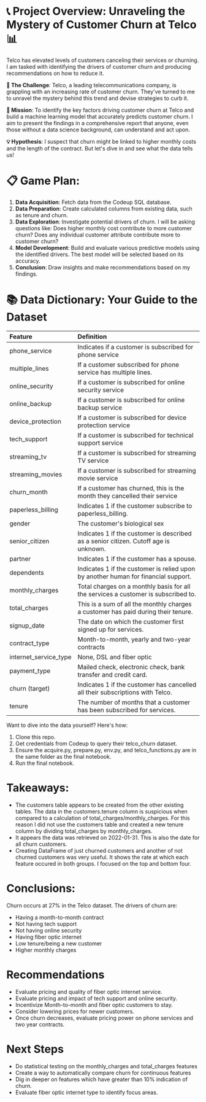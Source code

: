 # 📞 Project Overview: Unraveling the Mystery of Customer Churn at Telco 📊

Telco has elevated levels of customers canceling their services or churning. I am tasked with identifying the drivers of customer churn and producing recommendations on how to reduce it. 

**🚀 The Challenge**: Telco, a leading telecommunications company, is grappling with an increasing rate of customer churn. They've turned to me to unravel the mystery behind this trend and devise strategies to curb it. 

**🎯 Mission**: To identify the key factors driving customer churn at Telco and build a machine learning model that accurately predicts customer churn. I aim to present the findings in a comprehensive report that anyone, even those without a data science background, can understand and act upon.

**💡 Hypothesis**: I suspect that churn might be linked to higher monthly costs and the length of the contract. But let's dive in and see what the data tells us!

# 📋 Game Plan:

1. **Data Acquisition**: Fetch data from the Codeup SQL database.
2. **Data Preparation**: Create calculated columns from existing data, such as tenure and churn.
3. **Data Exploration**: Investigate potential drivers of churn. I will be asking questions like: Does higher monthly cost contribute to more customer churn? Does any individual customer attribute contribute more to customer churn?
4. **Model Development**: Build and evaluate various predictive models using the identified drivers. The best model will be selected based on its accuracy.
5. **Conclusion**: Draw insights and make recommendations based on my findings.

# 📚 Data Dictionary: Your Guide to the Dataset

| Feature |	Definition |
|:--------|:-----------|
|phone_service| Indicates if a customer is subscribed for phone service |
|multiple_lines| If a customer subscribed for phone service has multiple lines.|
|online_security| If a customer is subscribed for online security service |
|online_backup|  If a customer is subscribed for online backup service |
|device_protection|  If a customer is subscribed for device protection service |
|tech_support|  If a customer is subscribed for technical support service |
|streaming_tv|  If a customer is subscribed for streaming TV service |
|streaming_movies|  If a customer is subscribed for streaming movie service |
|churn_month|  If a customer has churned, this is the month they cancelled their service |
|paperless_billing| Indicates 1 if the customer subscribe to paperless_billing. |
|gender| The customer's biological sex |
|senior_citizen| Indicates 1 if the customer is described as a senior citizen. Cutoff age is unknown. |
|partner| Indicates 1 if the customer has a spouse. |
|dependents| Indicates 1 if the customer is relied upon by another human for financial support. |
|monthly_charges| Total charges on a monthly basis for all the services a customer is subscribed to.|
|total_charges| This is a sum of all the monthly charges a customer has paid during their tenure.|
|signup_date| The date on which the customer first signed up for services. |
|contract_type| Month-to-month, yearly and two-year contracts|
|internet_service_type| None, DSL and fiber optic |
|payment_type| Mailed check, electronic check, bank transfer and credit card. |
|churn (target)| Indicates 1 if the customer has cancelled all their subscriptions with Telco. |
|tenure| The number of months that a customer has been subscribed for services. |


Want to dive into the data yourself? Here's how:

1. Clone this repo.
2. Get credentials from Codeup to query their telco_churn dataset.
3. Ensure the acquire.py, prepare.py, env.py, and telco_functions.py are in the same folder as the final notebook.
4. Run the final notebook.

# Takeaways:

- The customers table appears to be created from the other existing tables. The data in the customers.tenure column is suspicious when compared to a calculation of total_charges/monthly_charges. For this reason I did not use the customers table and created a new tenure column by dividing total_charges by monthly_charges.
- It appears the data was retrieved on 2022-01-31. This is also the date for all churn customers.
- Creating DataFrame of just churned customers and another of not churned customers was very useful. It shows the rate at which each feature occured in both groups. I focused on the top and bottom four.

# Conclusions:

Churn occurs at 27% in the Telco dataset. The drivers of churn are: 
- Having a month-to-month contract
- Not having tech support
- Not having online security
- Having fiber optic internet
- Low tenure/being a new customer
- Higher monthly charges

# Recommendations

- Evaluate pricing and quality of fiber optic internet service.
- Evaluate pricing and impact of tech support and online security.
- Incentivize Month-to-month and fiber optic customers to stay.
- Consider lowering prices for newer customers.
- Once churn decreases, evaluate pricing power on phone services and two year contracts.

# Next Steps
- Do statistical testing on the monthly_charges and total_charges features
- Create a way to automatically compare churn for continuous features
- Dig in deeper on features which have greater than 10% indication of churn.
- Evaluate fiber optic internet type to identify focus areas.
